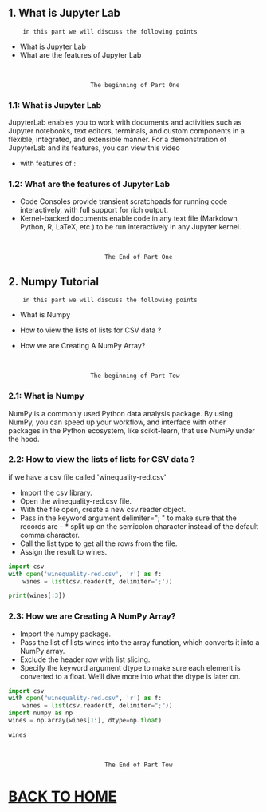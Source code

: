 ## 1. What is Jupyter Lab

        in this part we will discuss the following points

* What is Jupyter Lab
* What are the features of Jupyter Lab
<br/>

                           The beginning of Part One

### 1.1: What is Jupyter Lab

JupyterLab enables you to work with documents and activities such as Jupyter notebooks, text editors, terminals, and custom components in a flexible, integrated, and extensible manner. For a demonstration of JupyterLab and its features, you can view this video

* with features  of :  

### 1.2:  What are the features of Jupyter Lab

 * Code Consoles provide transient scratchpads for running code interactively, with full support for rich output.
* Kernel-backed documents enable code in any text file (Markdown, Python, R, LaTeX, etc.) to be run interactively in any Jupyter kernel.

<br/>

    
                               The End of Part One

## 2. Numpy Tutorial 

        in this part we will discuss the following points

* What is Numpy

* How to view the lists of lists for CSV data ?

* How we are Creating A NumPy Array?

<br/>

                           The beginning of Part Tow

### 2.1: What is Numpy

NumPy is a commonly used Python data analysis package. By using NumPy, you can speed up your workflow, and interface with other packages in the Python ecosystem, like scikit-learn, that use NumPy under the hood.

### 2.2: How to view the lists of lists for CSV data ?

if we have a csv file called 'winequality-red.csv'
* Import the csv library.
* Open the winequality-red.csv file.
* With the file open, create a new csv.reader object.
* Pass in the keyword argument delimiter="; " to make sure that the records are - * split up on the semicolon character instead of the default comma character.
* Call the list type to get all the rows from the file.
* Assign the result to wines.

```python
import csv
with open('winequality-red.csv', 'r') as f:
    wines = list(csv.reader(f, delimiter=';'))

print(wines[:3])
```

### 2.3: How we are Creating A NumPy Array?

* Import the numpy package.
* Pass the list of lists wines into the array function, which converts it into a NumPy array.
* Exclude the header row with list slicing.
* Specify the keyword argument dtype to make sure each element is converted to a float. We’ll dive more into what the dtype is later on.

```python
import csv
with open("winequality-red.csv", 'r') as f:
    wines = list(csv.reader(f, delimiter=";"))
import numpy as np
wines = np.array(wines[1:], dtype=np.float)

wines

```

<br/>

    
                               The End of Part Tow

# [BACK TO HOME](https://jehadabuawwad.github.io/reading-notes)
